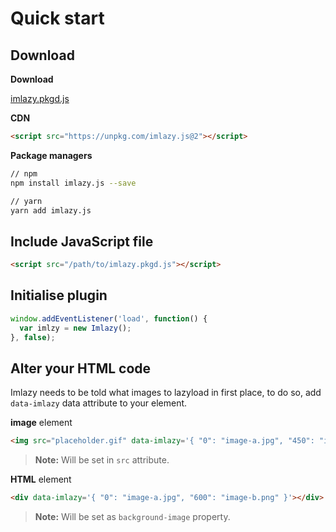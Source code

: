 # Quick start

## Download
**Download**

[imlazy.pkgd.js](https://unpkg.com/imlazy.js@2)

**CDN**

```html
<script src="https://unpkg.com/imlazy.js@2"></script>
```

**Package managers**

```bash
// npm
npm install imlazy.js --save

// yarn
yarn add imlazy.js
```

## Include JavaScript file

```html
<script src="/path/to/imlazy.pkgd.js"></script>
```

## Initialise plugin

```js
window.addEventListener('load', function() {
  var imlzy = new Imlazy();
}, false);
```

## Alter your HTML code
Imlazy needs to be told what images to lazyload in first place, to do so, add `data-imlazy` data attribute to your element.

**image** element

```html
<img src="placeholder.gif" data-imlazy='{ "0": "image-a.jpg", "450": "image-b.jpg", "900": "image-c.jpg" }' />
```
> **Note:** Will be set in `src` attribute.

**HTML** element
```html
<div data-imlazy='{ "0": "image-a.jpg", "600": "image-b.png" }'></div>
```
> **Note:** Will be set as `background-image` property.
